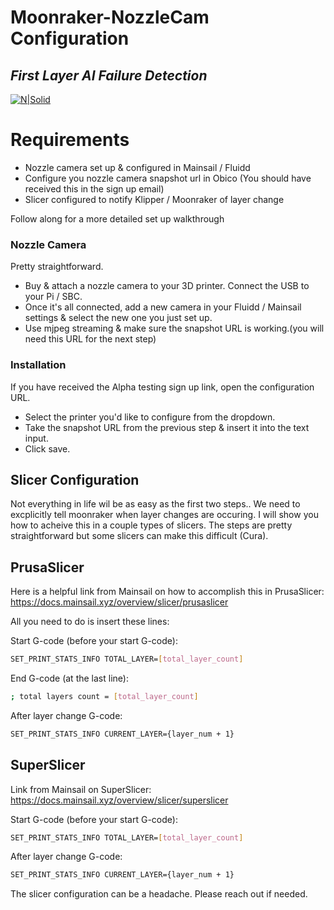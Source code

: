 # Moonraker-NozzleCam Configuration
## _First Layer AI Failure Detection_

[![N|Solid](https://www.obico.io/assets/images/obico-for-klipper-a2b728d12b37f82b73945f6d0e7131f6.png)](https://obico.io)

# Requirements

- Nozzle camera set up & configured in Mainsail / Fluidd 
- Configure you nozzle camera snapshot url in Obico (You should have received this in the sign up email)
- Slicer configured to notify Klipper / Moonraker of layer change

Follow along for a more detailed set up walkthrough

### Nozzle Camera
Pretty straightforward. 
- Buy & attach a nozzle camera to your 3D printer. Connect the USB to your Pi / SBC.
- Once it's all connected, add a new camera in your Fluidd / Mainsail settings & select the new one you just set up.
- Use mjpeg streaming & make sure the snapshot URL is working.(you will need this URL for the next step)

### Installation
If you have received the Alpha testing sign up link, open the configuration URL.
- Select the printer you'd like to configure from the dropdown. 
- Take the snapshot URL from the previous step & insert it into the text input.
- Click save.

## Slicer Configuration

Not everything in life wil be as easy as the first two steps.. We need to excplicitly tell moonraker when layer changes are occuring. I will show you how to acheive this in a couple types of slicers. The steps are pretty straightforward but some slicers can make this difficult (Cura).

## PrusaSlicer
Here is a helpful link from Mainsail on how to accomplish this in PrusaSlicer:
https://docs.mainsail.xyz/overview/slicer/prusaslicer

All you need to do is insert these lines:

Start G-code (before your start G-code):

```sh
SET_PRINT_STATS_INFO TOTAL_LAYER=[total_layer_count]
```

End G-code (at the last line):

```sh
; total layers count = [total_layer_count]
```

After layer change G-code:

```sh
SET_PRINT_STATS_INFO CURRENT_LAYER={layer_num + 1}
```

## SuperSlicer

Link from Mainsail on SuperSlicer:
https://docs.mainsail.xyz/overview/slicer/superslicer


Start G-code (before your start G-code):

```sh
SET_PRINT_STATS_INFO TOTAL_LAYER=[total_layer_count]
```

After layer change G-code:

```sh
SET_PRINT_STATS_INFO CURRENT_LAYER={layer_num + 1}
```



The slicer configuration can be a headache. Please reach out if needed.
